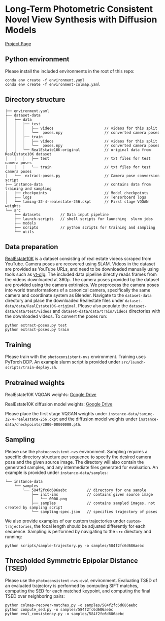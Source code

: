 # Long-Term Photometric Consistent Novel View Synthesis with Diffusion Models
[Project Page](https://yorkucvil.github.io/Photoconsistent-NVS)

## Python environment
Please install the included environments in the root of this repo:
```
conda env create -f environment.yaml
conda env create -f environment-colmap.yaml
```

## Directory structure
```
├── environment.yaml
├── dataset-data
│   ├── data
│   │   ├── test
│   │   │   ├── videos                       // videos for this split
│   │   │   └──  poses.npy                   // converted camera poses
│   │   ├── train
│   │   │   ├── videos                       // videos for this split
│   │   │   └──  poses.npy                   // converted camera poses
│   │   └── RealEstate10K-original           // original data from RealEstate10K dataset
│   │   │   ├── test                         // txt files for test camera poses
│   │   │   └── train                        // txt files for test camera poses
│   └──  extract-poses.py                    // Camera pose conversion script
├── instance-data                            // contains data from training and sampling
│   ├── checkpoints                          // Model checkpoints
│   ├── logs                                 // Tensorboard logs
│   └── taming-32-4-realestate-256.ckpt      // First stage VQGAN weights
└── src
    ├── datasets         // Data input pipeline
    ├── launch-scripts   // shell scripts for launching  slurm jobs
    ├── models
    ├── scripts          // python scripts for training and sampling
    └── utils
```

## Data preparation
[RealEstate10K](https://google.github.io/realestate10k) is a dataset consisting of real estate videos scraped from YouTube. Camera poses are recovered using SLAM.
Videos in the dataset are provided as YouTube URLs, and need to be downloaded manually using tools such as [yt-dlp](https://github.com/yt-dlp/yt-dlp).
The included data pipeline directly reads frames from the videos downloaded at 360p.
The camera poses provided by the dataset are provided using the camera extrinsics. We preprocess the camera poses into world transformations of a canonical camera, specifically the same camera and coordinate system as Blender.
Navigate to the `dataset-data` directory and place the downloaded Realestate files under `dataset-data/data/RealEstate10K-original`.
Please also populate the `dataset-data/data/test/videos` and `dataset-data/data/train/videos` directories with the downloaded videos.
To convert the poses run:
```
python extract-poses.py test
python extract-poses.py train
```

## Training
Please train with the `photoconsistent-nvs` environment.
Training uses PyTorch DDP. An example slurm script is provided under `src/launch-scripts/train-deploy.sh`.

## Pretrained weights
RealEstate10K VQGAN weights: [Google Drive](https://drive.google.com/file/d/1SF8BWzKk9nggX1l0BiDJnYuxhX-g9dvd/view?usp=sharing)

RealEstate10K diffusion model weights: [Google Drive](https://drive.google.com/file/d/1bv_NF0UWH2DVYa93NUIxRvjUXipJSBQg/view?usp=sharing)

Please place the first stage VQGAN weights under `instance-data/taming-32-4-realestate-256.ckpt` and the diffusion model weights under `instance-data/checkpoints/2000-00000000.pth`.

## Sampling
Please use the `photoconsistent-nvs` environment.
Sampling requires a specific directory structure per sequence to specify the desired camera pose and the given source image.
The directory will also contain the generated samples, and any intermediate files generated for evaluation.
An example is provided under `instance-data/samples`:
```
└── instance-data
    └── samples
        └── 584f2fc6d686aebc         // directory for one sample
            ├── init-ims             // contains given source image
            │   └── 0000.png
            ├── samples              // contains sampled images, not created by sampling script
            └── sampling-spec.json   // specifies trajectory of poses
```
We also provide examples of our custom trajectories under `custom-trajectories`, the focal length should be adjusted differently for each sequence.
Sampling is performed by navigating to the `src` directory and running:
```
python scripts/sample-trajectory.py -o samples/584f2fc6d686aebc
```

## Thresholded Symmetric Epipolar Distance (TSED)
Please use the `photoconsistent-nvs-eval` environment.
Evaluating TSED of an evaluated trajectory is performed by computing SIFT matches, computing the SED for each matched keypoint, and computing the final TSED over neighboring pairs:
```
python colmap-recover-matches.py -o samples/584f2fc6d686aebc
python compute_sed.py -o samples/584f2fc6d686aebc
python eval_consistency.py -o samples/584f2fc6d686aebc
```
